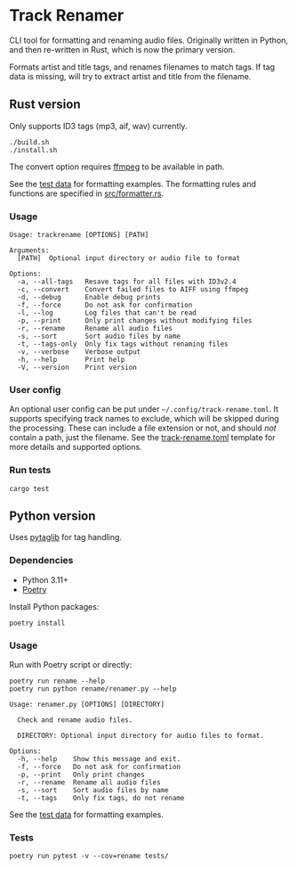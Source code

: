 # Track Renamer

CLI tool for formatting and renaming audio files.
Originally written in Python,
and then re-written in Rust,
which is now the primary version.

Formats artist and title tags, and renames filenames to match tags.
If tag data is missing, will try to extract artist and title from the filename.

## Rust version

Only supports ID3 tags (mp3, aif, wav) currently.

```shell
./build.sh
./install.sh
```

The convert option requires [ffmpeg](https://ffmpeg.org/) to be available in path.

See the [test data](./src/formatter_tests.rs) for formatting examples.
The formatting rules and functions are specified in [src/formatter.rs](./src/formatting).

### Usage

```console
Usage: trackrename [OPTIONS] [PATH]

Arguments:
  [PATH]  Optional input directory or audio file to format

Options:
  -a, --all-tags   Resave tags for all files with ID3v2.4
  -c, --convert    Convert failed files to AIFF using ffmpeg
  -d, --debug      Enable debug prints
  -f, --force      Do not ask for confirmation
  -l, --log        Log files that can't be read
  -p, --print      Only print changes without modifying files
  -r, --rename     Rename all audio files
  -s, --sort       Sort audio files by name
  -t, --tags-only  Only fix tags without renaming files
  -v, --verbose    Verbose output
  -h, --help       Print help
  -V, --version    Print version
```

### User config

An optional user config can be put under `~/.config/track-rename.toml`.
It supports specifying track names to exclude, which will be skipped during the processing.
These can include a file extension or not, and should _not_ contain a path, just the filename.
See the [track-rename.toml](./track-rename.toml) template for more details and supported options.

### Run tests

```shell
cargo test
```

## Python version

Uses [pytaglib](https://github.com/supermihi/pytaglib) for tag handling.

### Dependencies

- Python 3.11+
- [Poetry](https://github.com/python-poetry/poetry)

Install Python packages:

```shell
poetry install
```

### Usage

Run with Poetry script or directly:

```shell
poetry run rename --help
poetry run python rename/renamer.py --help
```

```console
Usage: renamer.py [OPTIONS] [DIRECTORY]

  Check and rename audio files.

  DIRECTORY: Optional input directory for audio files to format.

Options:
  -h, --help    Show this message and exit.
  -f, --force   Do not ask for confirmation
  -p, --print   Only print changes
  -r, --rename  Rename all audio files
  -s, --sort    Sort audio files by name
  -t, --tags    Only fix tags, do not rename
```

See the [test data](./tests/test_data.py) for formatting examples.

### Tests

```shell
poetry run pytest -v --cov=rename tests/
```
